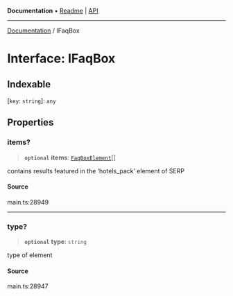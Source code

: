 **Documentation** • [Readme](../README.md) \| [API](../globals.md)

***

[Documentation](../README.md) / IFaqBox

# Interface: IFaqBox

## Indexable

 \[`key`: `string`\]: `any`

## Properties

### items?

> **`optional`** **items**: [`FaqBoxElement`](../classes/FaqBoxElement.md)[]

contains results featured in the ‘hotels_pack’ element of SERP

#### Source

main.ts:28949

***

### type?

> **`optional`** **type**: `string`

type of element

#### Source

main.ts:28947
